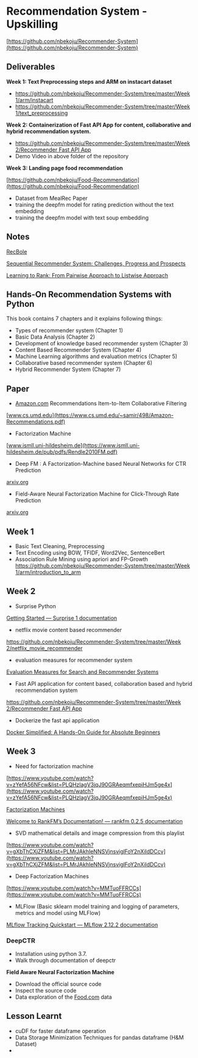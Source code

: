 # Recommendation System - Upskilling

[https://github.com/nbekoju/Recommender-System](https://github.com/nbekoju/Recommender-System)

## Deliverables

**Week 1: Text Preprocessing steps and ARM on instacart dataset**

- [https://github.com/nbekoju/Recommender-System/tree/master/Week 1/arm/instacart](https://github.com/nbekoju/Recommender-System/tree/master/Week%201/arm/instacart)
- [https://github.com/nbekoju/Recommender-System/tree/master/Week 1/text_preprocessing](https://github.com/nbekoju/Recommender-System/tree/master/Week%201/text_preprocessing)

**Week 2: Containerization of Fast API App for content, collaborative and hybrid recommendation system.**

- [https://github.com/nbekoju/Recommender-System/tree/master/Week 2/Recommender Fast API App](https://github.com/nbekoju/Recommender-System/tree/master/Week%202/Recommender%20Fast%20API%20App)
- Demo Video in above folder of the repository

**Week 3: Landing page food recommendation**

[https://github.com/nbekoju/Food-Recommendation](https://github.com/nbekoju/Food-Recommendation)

- Dataset from MealRec Paper
- training the deepfm model for rating prediction without the text embedding
- training the deepfm model with text soup embedding

## Notes

[RecBole](https://www.notion.so/RecBole-0d78672484874a25a4ecee71e3a4bd95?pvs=21)

[Sequential Recommender System: Challenges, Progress and Prospects](https://www.notion.so/Sequential-Recommender-System-Challenges-Progress-and-Prospects-11ffcfbce6634de196e68bc3b063f3b4?pvs=21)

[Learning to Rank: From Pairwise Approach to Listwise Approach](https://www.notion.so/Learning-to-Rank-From-Pairwise-Approach-to-Listwise-Approach-67f5271917dc4502a09d64d1de681262?pvs=21)

## **Hands-On Recommendation Systems with Python**

This book contains 7 chapters and it explains following things:

- Types of recommender system (Chapter 1)
- Basic Data Analysis (Chapter 2)
- Development of knowledge based recommender system (Chapter 3)
- Content Based Recommender System (Chapter 4)
- Machine Learning algorithms and evaluation metrics (Chapter 5)
- Collaborative based recommender system (Chapter 6)
- Hybrid Recommender System (Chapter 7)

## Paper

- [Amazon.com](http://Amazon.com) Recommendations Item-to-Item Collaborative Filtering

[www.cs.umd.edu](https://www.cs.umd.edu/~samir/498/Amazon-Recommendations.pdf)

- Factorization Machine

[www.ismll.uni-hildesheim.de](https://www.ismll.uni-hildesheim.de/pub/pdfs/Rendle2010FM.pdf)

- Deep FM : A Factorization-Machine based Neural Networks for CTR Prediction

[arxiv.org](https://arxiv.org/pdf/1703.04247)

- Field-Aware Neural Factorization Machine for Click-Through Rate Prediction

[arxiv.org](https://arxiv.org/pdf/1902.09096)

## Week 1

- Basic Text Cleaning, Preprocessing
- Text Encoding using BOW, TFIDF, Word2Vec, SentenceBert
- Association Rule Mining using apriori and FP-Growth  [https://github.com/nbekoju/Recommender-System/tree/master/Week 1/arm/introduction_to_arm](https://github.com/nbekoju/Recommender-System/tree/master/Week%201/arm/introduction_to_arm)

## Week 2

- Surprise Python

[Getting Started — Surprise 1 documentation](https://surprise.readthedocs.io/en/stable/getting_started.html)

- netflix movie content based recommender

[https://github.com/nbekoju/Recommender-System/tree/master/Week 2/netflix_movie_recommender](https://github.com/nbekoju/Recommender-System/tree/master/Week%202/netflix_movie_recommender)

- evaluation measures for recommender system

[Evaluation Measures for Search and Recommender Systems](https://www.youtube.com/watch?v=BD9TkvEsKwM)

- Fast API application for content based, collaboration based and hybrid recommendation system

[https://github.com/nbekoju/Recommender-System/tree/master/Week 2/Recommender Fast API App](https://github.com/nbekoju/Recommender-System/tree/master/Week%202/Recommender%20Fast%20API%20App)

- Dockerize the fast api application

[Docker Simplified: A Hands-On Guide for Absolute Beginners](https://www.freecodecamp.org/news/docker-simplified-96639a35ff36/)

## Week 3

- Need for factorization machine

[https://www.youtube.com/watch?v=zYefA56NFcw&list=PLQHzlagV3jqJ90GRAeqmfxepiHJm5ge4x](https://www.youtube.com/watch?v=zYefA56NFcw&list=PLQHzlagV3jqJ90GRAeqmfxepiHJm5ge4x)

[Factorization Machines](https://www.jefkine.com/recsys/2017/03/27/factorization-machines/)

[Welcome to RankFM’s Documentation! — rankfm 0.2.5 documentation](https://rankfm.readthedocs.io/en/latest/home.html)

- SVD mathematical details and image compression from this playlist

[https://www.youtube.com/watch?v=gXbThCXjZFM&list=PLMrJAkhIeNNSVjnsviglFoY2nXildDCcv](https://www.youtube.com/watch?v=gXbThCXjZFM&list=PLMrJAkhIeNNSVjnsviglFoY2nXildDCcv)

- Deep Factorization Machines

[https://www.youtube.com/watch?v=MMTuoFFRCCs](https://www.youtube.com/watch?v=MMTuoFFRCCs)

- MLFlow (Basic sklearn model training and logging of parameters, metrics and model using MLFlow)

[MLflow Tracking Quickstart — MLflow 2.12.2 documentation](https://mlflow.org/docs/latest/getting-started/intro-quickstart/index.html)

### DeepCTR

- Installation using python 3.7.
- Walk through documentation of deepctr

**Field Aware Neural Factorization Machine**

- Download the official source code
- Inspect the source code
- Data exploration of the [Food.com](http://Food.com) data

## Lesson Learnt

- cuDF for faster dataframe operation
- Data Storage Minimization Techniques for pandas dataframe (H&M Dataset)
-
